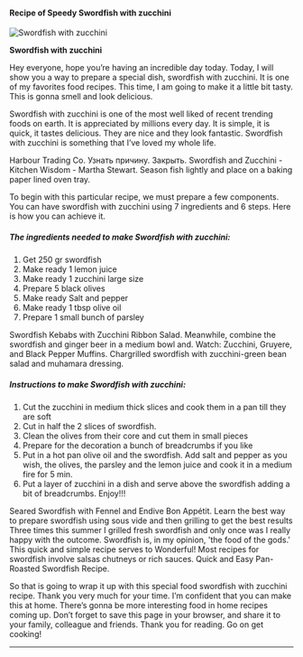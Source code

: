             

#### Recipe of Speedy Swordfish with zucchini

![Swordfish with zucchini](https://img-global.cpcdn.com/recipes/cb4cbdc88af51565/751x532cq70/swordfish-with-zucchini-recipe-main-photo.jpg)

**Swordfish with zucchini**

Hey everyone, hope you’re having an incredible day today. Today, I will show you a way to prepare a special dish, swordfish with zucchini. It is one of my favorites food recipes. This time, I am going to make it a little bit tasty. This is gonna smell and look delicious.

Swordfish with zucchini is one of the most well liked of recent trending foods on earth. It is appreciated by millions every day. It is simple, it is quick, it tastes delicious. They are nice and they look fantastic. Swordfish with zucchini is something that I’ve loved my whole life.

Harbour Trading Co. Узнать причину. Закрыть. Swordfish and Zucchini - Kitchen Wisdom - Martha Stewart. Season fish lightly and place on a baking paper lined oven tray.

To begin with this particular recipe, we must prepare a few components. You can have swordfish with zucchini using 7 ingredients and 6 steps. Here is how you can achieve it.

##### The ingredients needed to make Swordfish with zucchini:

1.  Get 250 gr swordfish
2.  Make ready 1 lemon juice
3.  Make ready 1 zucchini large size
4.  Prepare 5 black olives
5.  Make ready Salt and pepper
6.  Make ready 1 tbsp olive oil
7.  Prepare 1 small bunch of parsley

Swordfish Kebabs with Zucchini Ribbon Salad. Meanwhile, combine the swordfish and ginger beer in a medium bowl and. Watch: Zucchini, Gruyere, and Black Pepper Muffins. Chargrilled swordfish with zucchini-green bean salad and muhamara dressing.

##### Instructions to make Swordfish with zucchini:

1.  Cut the zucchini in medium thick slices and cook them in a pan till they are soft
2.  Cut in half the 2 slices of swordfish.
3.  Clean the olives from their core and cut them in small pieces
4.  Prepare for the decoration a bunch of breadcrumbs if you like
5.  Put in a hot pan olive oil and the swordfish. Add salt and pepper as you wish, the olives, the parsley and the lemon juice and cook it in a medium fire for 5 min.
6.  Put a layer of zucchini in a dish and serve above the swordfish adding a bit of breadcrumbs. Enjoy!!!

Seared Swordfish with Fennel and Endive Bon Appétit. Learn the best way to prepare swordfish using sous vide and then grilling to get the best results Three times this summer I grilled fresh swordfish and only once was I really happy with the outcome. Swordfish is, in my opinion, 'the food of the gods.' This quick and simple recipe serves to Wonderful! Most recipes for swordfish involve salsas chutneys or rich sauces. Quick and Easy Pan-Roasted Swordfish Recipe.

So that is going to wrap it up with this special food swordfish with zucchini recipe. Thank you very much for your time. I’m confident that you can make this at home. There’s gonna be more interesting food in home recipes coming up. Don’t forget to save this page in your browser, and share it to your family, colleague and friends. Thank you for reading. Go on get cooking!

* * *